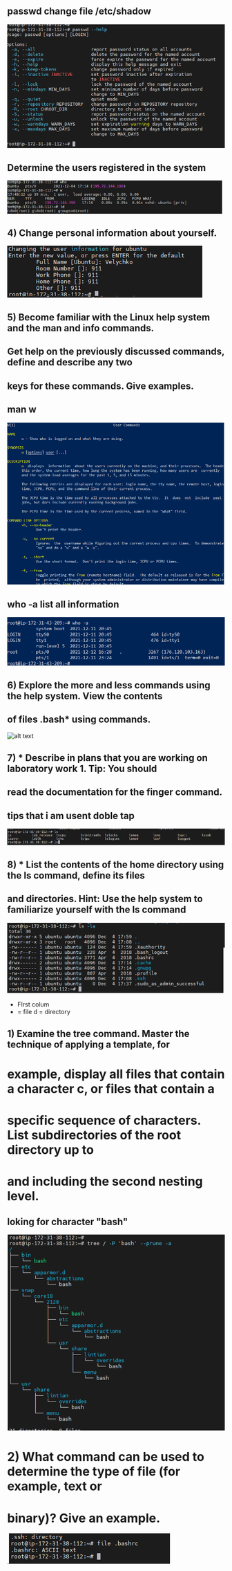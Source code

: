 ## passwd change file /etc/shadow 
![alt text](/m1/task5.1/screenshots/1.png) 
## Determine the users registered in the system 
![alt text](/m1/task5.1/screenshots/2.png)
## 4) Change personal information about yourself.
![alt text](/m1/task5.1/screenshots/3.png)
##  5) Become familiar with the Linux help system and the man and info commands.
## Get help on the previously discussed commands, define and describe any two
##  keys for these commands. Give examples.

##  man w
![alt text](/m1/task5.1/screenshots/man.png)
##  who -a list all information
![alt text](/m1/task5.1/screenshots/who-a.png)
##  6) Explore the more and less commands using the help system. View the contents
## of files .bash* using commands.
![alt text](/m1/task5.1/screenshots/6.png)
## 7) * Describe in plans that you are working on laboratory work 1. Tip: You should
## read the documentation for the finger command.
## tips that  i am usent doble tap
![alt text](/m1/task5.1/screenshots/tips.png)
## 8) * List the contents of the home directory using the ls command, define its files
## and directories. Hint: Use the help system to familiarize yourself with the ls command
![alt text](/m1/task5.1/screenshots/d.png)
- FIrst colum
- = file
d = directory
## 1) Examine the tree command. Master the technique of applying a template, for
# example, display all files that contain a character c, or files that contain a
# specific sequence of characters. List subdirectories of the root directory up to
# and including the second nesting level.
## loking for character "bash"
![alt text](/m1/task5.1/screenshots/treebash.png)

# 2) What command can be used to determine the type of file (for example, text or
# binary)? Give an example.
![alt text](/m1/task5.1/screenshots/11file.png)
